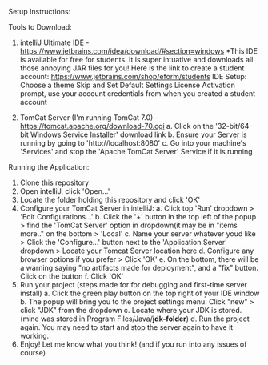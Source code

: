 Setup Instructions:

Tools to Download:
  1. intelliJ Ultimate IDE - https://www.jetbrains.com/idea/download/#section=windows
        *This IDE is available for free for students. It is super intuative and downloads all those annoying JAR files for you!
          Here is the link to create a student account: https://www.jetbrains.com/shop/eform/students
        IDE Setup:
          Choose a theme
          Skip and Set Default Settings
          License Activation prompt, use your account credentials from when you created a student account
  
  2. TomCat Server (I'm running TomCat 7.0) - https://tomcat.apache.org/download-70.cgi
        a. Click on the '32-bit/64-bit Windows Service Installer' download link
        b. Ensure your Server is running by going to 'http://localhost:8080'
        c. Go into your machine's 'Services' and stop the 'Apache TomCat Server' Service if it is running
 
 Running the Application:
 1. Clone this repository
 2. Open intelliJ, click 'Open...'
 3. Locate the folder holding this repository and click 'OK'
 4. Configure your TomCat Server in intelliJ:
      a. Click top 'Run' dropdown > 'Edit Configurations...'
      b. Click the '+' button in the top left of the popup > find the 'TomCat Server' option in dropdown(it may be in "items more.." on              the bottom > 'Local'
      c. Name your server whatever youd like > Click the 'Configure...' button next to the 'Application Server' dropdown > Locate your                Tomcat Server location here 
      d. Configure any browser options if you prefer > Click 'OK'
      e. On the bottom, there will be a warning saying "no artifacts made for deployment", and a "fix" button. Click on the button
      f. Click 'OK'
 5. Run your project (steps made for for debugging and first-time server install)
      a. Click the green play button on the top right of your IDE window
      b. The popup will bring you to the project settings menu. Click "new" > click "JDK" from the dropdown
      c. Locate where your JDK is stored. (mine was stored in Program Files/Java/**jdk-folder**)
      d. Run the project again. You may need to start and stop the server again to have it working.
 6. Enjoy! Let me know what you think! (and if you run into any issues of course)
